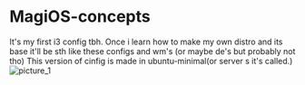 # MagiOS-concepts
It's my first i3 config tbh. 
Once i learn how to make my own distro and its base it'll be sth like these configs and wm's (or maybe de's but probably not tho)
This version of cinfig is made in ubuntu-minimal(or server s it's called.)
![picture_1]((https://raw.githubusercontent.com/preholdener/MagiOS-concepts-i3/refs/heads/main/Ekran%20G%C3%B6r%C3%BCnt%C3%BCs%C3%BC%20(6).png))
